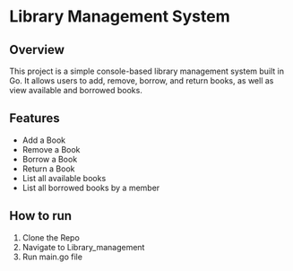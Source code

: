 # Library Management System

## Overview
This project is a simple console-based library management system built in Go. It allows users to add, remove, borrow, and return books, as well as view available and borrowed books.

## Features
- Add a Book
- Remove a Book
- Borrow a Book
- Return a Book
- List all available books
- List all borrowed books by a member


## How to run
1. Clone the Repo
2. Navigate to Library_management
3. Run main.go file





